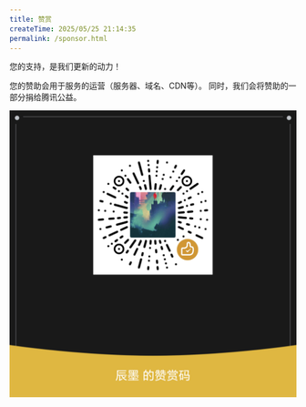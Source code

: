 ```yaml
---
title: 赞赏
createTime: 2025/05/25 21:14:35
permalink: /sponsor.html
---
```


您的支持，是我们更新的动力！

您的赞助会用于服务的运营（服务器、域名、CDN等）。
同时，我们会将赞助的一部分捐给腾讯公益。

![赞助我](./wx.png)
